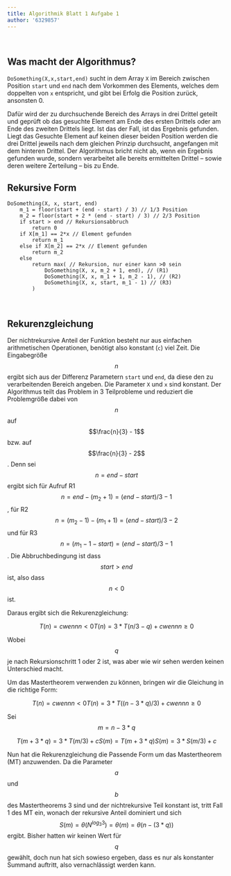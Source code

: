 ```yaml
---
title: Algorithmik Blatt 1 Aufgabe 1
author: '6329857'
---
```


 

Was macht der Algorithmus?
--------------------------

`DoSomething(X,x,start,end)` sucht in dem Array `X` im Bereich zwischen Position
`start` und `end` nach dem Vorkommen des Elements, welches dem doppelten von `x`
entspricht, und gibt bei Erfolg die Position zurück, ansonsten 0.

Dafür wird der zu durchsuchende Bereich des Arrays in drei Drittel geteilt und
geprüft ob das gesuchte Element am Ende des ersten Drittels oder am Ende des
zweiten Drittels liegt. Ist das der Fall, ist das Ergebnis gefunden. Liegt das
Gesuchte Element auf keinen dieser beiden Position werden die drei Drittel
jeweils nach dem gleichen Prinzip durchsucht, angefangen mit dem hinteren
Drittel. Der Algorithmus bricht nicht ab, wenn ein Ergebnis gefunden wurde,
sondern verarbeitet alle bereits ermittelten Drittel – sowie deren weitere
Zerteilung – bis zu Ende.

Rekursive Form
--------------

~~~~~~~~~~~~~~~~~~~~~~~~~~~~~~~~~~~~~~~~~~~~~~~~~~~~~~~~~~~~~~~~~~~~~~~~~~~~~~~~
DoSomething(X, x, start, end)
    m_1 = floor(start + (end - start) / 3) // 1/3 Position
    m_2 = floor(start + 2 * (end - start) / 3) // 2/3 Position
    if start > end // Rekursionsabbruch
        return 0
    if X[m_1] == 2*x // Element gefunden
        return m_1
    else if X[m_2] == 2*x // Element gefunden
        return m_2
    else
        return max( // Rekursion, nur einer kann >0 sein
            DoSomething(X, x, m_2 + 1, end), // (R1)
            DoSomething(X, x, m_1 + 1, m_2 - 1), // (R2)
            DoSomething(X, x, start, m_1 - 1) // (R3)
        )
~~~~~~~~~~~~~~~~~~~~~~~~~~~~~~~~~~~~~~~~~~~~~~~~~~~~~~~~~~~~~~~~~~~~~~~~~~~~~~~~

 

Rekurenzgleichung
-----------------

Der nichtrekursive Anteil der Funktion besteht nur aus einfachen arithmetischen
Operationen, benötigt also konstant (`c`) viel Zeit. Die Eingabegröße $$n$$
ergibt sich aus der Differenz Parametern `start` und `end`, da diese den zu
verarbeitenden Bereich angeben. Die Parameter `X` und `x` sind konstant. Der
Algorithmus teilt das Problem in 3 Teilprobleme und reduziert die Problemgröße
dabei von $$n$$ auf $$\frac{n}{3} - 1$$ bzw. auf $$\frac{n}{3} - 2$$. Denn sei
$$n = end - start$$ ergibt sich für Aufruf R1 $$n = end - (m_2 + 1) = (end -
start) / 3 - 1$$, für R2 $$n = (m_2 - 1) - (m_1 + 1) = (end - start) / 3 - 2$$
und für R3 $$n = (m_1 - 1 - start) = (end - start) / 3 - 1$$. Die
Abbruchbedingung ist dass $$start > end$$ ist, also dass $$n < 0$$ ist.

Daraus ergibt sich die Rekurenzgleichung:

$$
T(n) = c wenn n < 0
T(n) = 3 * T(n / 3 - q) + c wenn n ≥ 0
$$

Wobei $$q$$ je nach Rekursionschritt 1 oder 2 ist, was aber wie wir sehen werden
keinen Unterschied macht.

Um das Mastertheorem verwenden zu können, bringen wir die Gleichung in die
richtige Form:

$$
T(n) = c wenn n < 0
T(n) = 3 * T((n - 3 * q) / 3) + c wenn n ≥ 0
$$

Sei $$m = n - 3 * q$$

$$
T(m + 3 * q) = 3 * T(m / 3) + c
S(m) = T(m + 3 * q)
S(m) = 3 * S(m / 3) + c
$$

Nun hat die Rekurenzgleichung die Passende Form um das Mastertheorem (MT)
anzuwenden. Da die Parameter $$a$$ und $$b$$ des Mastertheorems 3 sind und der
nichtrekursive Teil konstant ist, tritt Fall 1 des MT ein, wonach der rekursive
Anteil dominiert und sich $$S(m) = \theta(N^{log_3{3}}) = \theta(m) = \theta(n -
(3 * q))$$ ergibt. Bisher hatten wir keinen Wert für $$q$$ gewählt, doch nun hat
sich sowieso ergeben, dass es nur als konstanter Summand auftritt, also
vernachlässigt werden kann.

 

 
